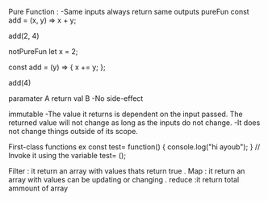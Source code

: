 
Pure Function :
-Same inputs always return same outputs
pureFun
const add = (x, y) => x + y;

add(2, 4)

notPureFun
let x = 2;

const add = (y) => {
  x += y;
};

add(4)

paramater A return val B
-No side-effect

immutable 
-The value it returns is dependent on the input passed. The returned value will not change as long as the inputs do not change.
-It does not change things outside of its scope.

 First-class functions
ex const test= function() {
   console.log("hi ayoub");
}
// Invoke it using the variable
test= ();

Filter : it return an array with values thats return true .
Map : it return an array with values can be updating or changing .
reduce :it return total ammount of array
